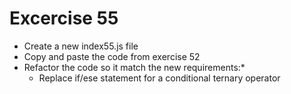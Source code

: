 # Excercise 55

* Create a new index55.js file
* Copy and paste the code from exercise 52
* Refactor the code so it match the new requirements:* 
  * Replace if/ese statement for a conditional ternary operator